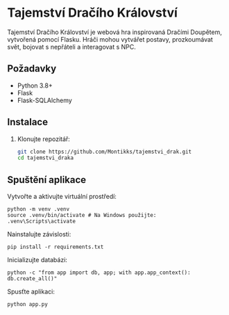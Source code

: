 # Tajemství Dračího Království

Tajemství Dračího Království je webová hra inspirovaná Dračími Doupětem, vytvořená pomocí Flasku. Hráči mohou vytvářet postavy, prozkoumávat svět, bojovat s nepřáteli a interagovat s NPC.

## Požadavky

- Python 3.8+
- Flask
- Flask-SQLAlchemy

## Instalace

1. Klonujte repozitář:
   ```sh
   git clone https://github.com/Montikks/tajemstvi_drak.git
   cd tajemstvi_draka

## Spuštění aplikace

Vytvořte a aktivujte virtuální prostředí:
    
    python -m venv .venv
    source .venv/bin/activate # Na Windows použijte: .venv\Scripts\activate

Nainstalujte závislosti:

    pip install -r requirements.txt

Inicializujte databázi:

    python -c "from app import db, app; with app.app_context(): db.create_all()"

Spusťte aplikaci:

    python app.py


